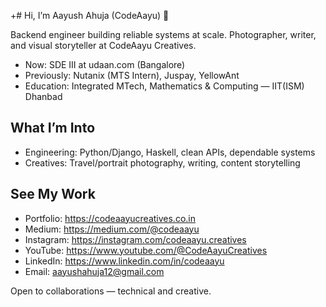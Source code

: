 +# Hi, I’m Aayush Ahuja (CodeAayu) 👋

Backend engineer building reliable systems at scale. Photographer, writer, and visual storyteller at CodeAayu Creatives.

- Now: SDE III at udaan.com (Bangalore)
- Previously: Nutanix (MTS Intern), Juspay, YellowAnt
- Education: Integrated MTech, Mathematics & Computing — IIT(ISM) Dhanbad

## What I’m Into
- Engineering: Python/Django, Haskell, clean APIs, dependable systems
- Creatives: Travel/portrait photography, writing, content storytelling

## See My Work
- Portfolio: https://codeaayucreatives.co.in
- Medium: https://medium.com/@codeaayu
- Instagram: https://instagram.com/codeaayu.creatives
- YouTube: https://www.youtube.com/@CodeAayuCreatives
- LinkedIn: https://www.linkedin.com/in/codeaayu
- Email: aayushahuja12@gmail.com

Open to collaborations — technical and creative.
